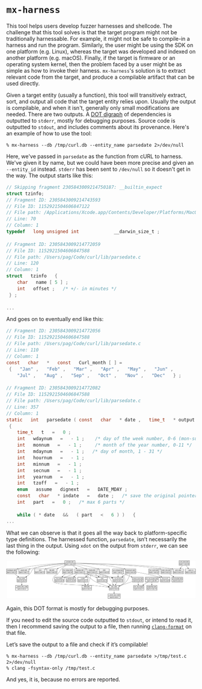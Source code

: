 # `mx-harness`

This tool helps users develop fuzzer harnesses and shellcode. The challenge that this tool solves is that the target program might not be traditionally harnessable. For example, it might not be safe to compile-in a harness and run the program. Similarly, the user might be using the SDK on one platform (e.g. Linux), whereas the target was developed and indexed on another platform (e.g. macOS). Finally, if the target is firmware or an operating system kernel, then the problem faced by a user might be as simple as how to invoke their harness. `mx-harness`'s solution is to extract relevant code from the target, and produce a compilable artifact that can be used directly.

Given a target entity (usually a function), this tool will transitively extract, sort, and output all code that the target entity relies upon. Usually the output is compilable, and when it isn't, generally only small modifications are needed. There are two outputs. A [DOT digraph](https://graphviz.org/doc/info/lang.html) of dependencies is outputted to `stderr`, mostly for debugging purposes. Source code is outputted to `stdout`, and includes comments about its provenance. Here's an example of how to use the tool:

```shell
% mx-harness --db /tmp/curl.db --entity_name parsedate 2>/dev/null
```

Here, we've passed in `parsedate` as the function from cURL to harness. We've given it by name, but we could have been more precise and given an `--entity_id` instead. `stderr` has been sent to `/dev/null` so it doesn't get in the way. The output starts like this:

```c
// Skipping fragment 2305843009214750187: __builtin_expect
struct tzinfo;
// Fragment ID: 2305843009214743593
// File ID: 1152921504606847122
// File path: /Applications/Xcode.app/Contents/Developer/Platforms/MacOSX.platform/Developer/SDKs/MacOSX14.5.sdk/usr/include/arm/_types.h
// Line: 70
// Column: 1
typedef   long unsigned int             __darwin_size_t ;

// Fragment ID: 2305843009214772059
// File ID: 1152921504606847588
// File path: /Users/pag/Code/curl/lib/parsedate.c
// Line: 120
// Column: 1
struct   tzinfo   { 
    char   name [ 5 ] ; 
    int   offset ;   /* +/- in minutes */ 
 } ;

...
```

And goes on to eventually end like this:

```c
// Fragment ID: 2305843009214772056
// File ID: 1152921504606847588
// File path: /Users/pag/Code/curl/lib/parsedate.c
// Line: 110
// Column: 1
const   char   *   const   Curl_month [ ] = 
 {   "Jan" ,   "Feb" ,   "Mar" ,   "Apr" ,   "May" ,   "Jun" , 
    "Jul" ,   "Aug" ,   "Sep" ,   "Oct" ,   "Nov" ,   "Dec"   } ;

// Fragment ID: 2305843009214772082
// File ID: 1152921504606847588
// File path: /Users/pag/Code/curl/lib/parsedate.c
// Line: 357
// Column: 1
static   int   parsedate ( const   char   * date ,   time_t   * output ) 
 { 
    time_t   t   =   0 ; 
    int   wdaynum   =   - 1 ;    /* day of the week number, 0-6 (mon-sun) */ 
    int   monnum   =   - 1 ;     /* month of the year number, 0-11 */ 
    int   mdaynum   =   - 1 ;   /* day of month, 1 - 31 */ 
    int   hournum   =   - 1 ; 
    int   minnum   =   - 1 ; 
    int   secnum   =   - 1 ; 
    int   yearnum   =   - 1 ; 
    int   tzoff   =   - 1 ; 
    enum   assume   dignext   =   DATE_MDAY ; 
    const   char   * indate   =   date ;   /* save the original pointer */ 
    int   part   =   0 ;   /* max 6 parts */ 

    while ( * date   &&   ( part   <   6 ) )   {
...
```

What we can observe is that it goes all the way back to platform-specific type definitions. The harnessed function, `parsedate`, isn’t necessarily the last thing in the output. Using `xdot` on the output from `stderr`, we can see the following:

![Dependency graph of parsedate](images/mx-harness.png)

Again, this DOT format is mostly for debugging purposes. 

If you need to edit the source code outputted to `stdout`, or intend to read it, then I recommend saving the output to a file, then running [`clang-format`](https://clang.llvm.org/docs/ClangFormat.html) on that file.

Let’s save the output to a file and check if it’s compilable!

```shell
% mx-harness --db /tmp/curl.db --entity_name parsedate >/tmp/test.c 2>/dev/null
% clang -fsyntax-only /tmp/test.c
```

And yes, it is, because no errors are reported.
